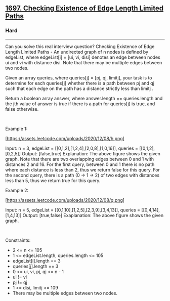 <h2><a href="https://leetcode.com/problems/checking-existence-of-edge-length-limited-paths/">1697. Checking Existence of Edge Length Limited Paths</a></h2><h3>Hard</h3><hr>Can you solve this real interview question? Checking Existence of Edge Length Limited Paths - An undirected graph of n nodes is defined by edgeList, where edgeList[i] = [ui, vi, disi] denotes an edge between nodes ui and vi with distance disi. Note that there may be multiple edges between two nodes.

Given an array queries, where queries[j] = [pj, qj, limitj], your task is to determine for each queries[j] whether there is a path between pj and qj such that each edge on the path has a distance strictly less than limitj .

Return a boolean array answer, where answer.length == queries.length and the jth value of answer is true if there is a path for queries[j] is true, and false otherwise.

 

Example 1:

[https://assets.leetcode.com/uploads/2020/12/08/h.png]


Input: n = 3, edgeList = [[0,1,2],[1,2,4],[2,0,8],[1,0,16]], queries = [[0,1,2],[0,2,5]]
Output: [false,true]
Explanation: The above figure shows the given graph. Note that there are two overlapping edges between 0 and 1 with distances 2 and 16.
For the first query, between 0 and 1 there is no path where each distance is less than 2, thus we return false for this query.
For the second query, there is a path (0 -> 1 -> 2) of two edges with distances less than 5, thus we return true for this query.


Example 2:

[https://assets.leetcode.com/uploads/2020/12/08/q.png]


Input: n = 5, edgeList = [[0,1,10],[1,2,5],[2,3,9],[3,4,13]], queries = [[0,4,14],[1,4,13]]
Output: [true,false]
Exaplanation: The above figure shows the given graph.


 

Constraints:

 * 2 <= n <= 105
 * 1 <= edgeList.length, queries.length <= 105
 * edgeList[i].length == 3
 * queries[j].length == 3
 * 0 <= ui, vi, pj, qj <= n - 1
 * ui != vi
 * pj != qj
 * 1 <= disi, limitj <= 109
 * There may be multiple edges between two nodes.